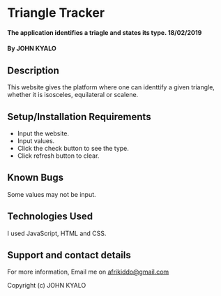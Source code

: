 # Triangle Tracker
#### The application identifies a triagle and states its type. 18/02/2019
#### By JOHN KYALO
## Description
This website gives the  platform where one can identtify a given triangle, whether it is isosceles, equilateral or scalene.
## Setup/Installation Requirements
* Input the website.
* Input values.
* Click the check button to see the type.
* Click refresh button to clear.
## Known Bugs
Some values may not be input.
## Technologies Used
I used JavaScript, HTML and CSS.
## Support and contact details
For more information, Email me on afrikiddo@gmail.com

Copyright (c) JOHN KYALO
